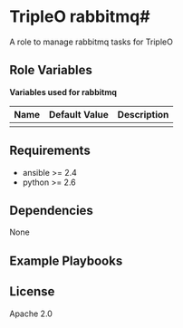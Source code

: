 # TripleO rabbitmq#

A role to manage rabbitmq tasks for TripleO

## Role Variables ##

**Variables used for rabbitmq**

| Name              | Default Value       | Description          |
|-------------------|---------------------|----------------------|
| | | |


## Requirements ##

 - ansible >= 2.4
 - python >= 2.6

## Dependencies ##

None

## Example Playbooks ##



## License ##

Apache 2.0
